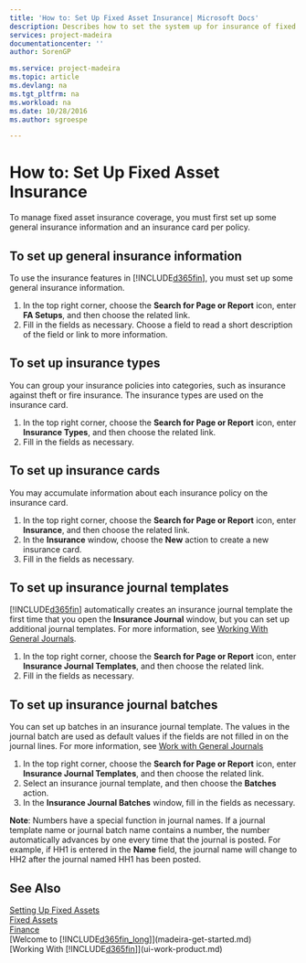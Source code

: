 ```yaml
---
title: 'How to: Set Up Fixed Asset Insurance| Microsoft Docs'
description: Describes how to set the system up for insurance of fixed assets.
services: project-madeira
documentationcenter: ''
author: SorenGP

ms.service: project-madeira
ms.topic: article
ms.devlang: na
ms.tgt_pltfrm: na
ms.workload: na
ms.date: 10/28/2016
ms.author: sgroespe

---
```

# How to: Set Up Fixed Asset Insurance
To manage fixed asset insurance coverage, you must first set up some general insurance information and an insurance card per policy.

## To set up general insurance information
To use the insurance features in [!INCLUDE[d365fin](includes/d365fin_md.md)], you must set up some general insurance information.  

1. In the top right corner, choose the **Search for Page or Report** icon, enter **FA Setups**, and then choose the related link.  
2. Fill in the fields as necessary. Choose a field to read a short description of the field or link to more information.  

## To set up insurance types
You can group your insurance policies into categories, such as insurance against theft or fire insurance. The insurance types are used on the insurance card.

1. In the top right corner, choose the **Search for Page or Report** icon, enter **Insurance Types**, and then choose the related link.  
2. Fill in the fields as necessary.

## To set up insurance cards
You may accumulate information about each insurance policy on the insurance card.  

1. In the top right corner, choose the **Search for Page or Report** icon, enter **Insurance**, and then choose the related link.  
2. In the **Insurance** window, choose the **New** action to create a  new insurance card.  
3. Fill in the fields as necessary.

## To set up insurance journal templates
[!INCLUDE[d365fin](includes/d365fin_md.md)] automatically creates an insurance journal template the first time that you open the **Insurance Journal** window, but you can set up additional journal templates. For more information, see [Working With General Journals](ui-work-general-journals.md).  

1. In the top right corner, choose the **Search for Page or Report** icon, enter **Insurance Journal Templates**, and then choose the related link.  
2. Fill in the fields as necessary.

## To set up insurance journal batches
You can set up batches in an insurance journal template. The values in the journal batch are used as default values if the fields are not filled in on the journal lines. For more information, see [Work with General Journals](ui-work-general-journals.md)  

1. In the top right corner, choose the **Search for Page or Report** icon, enter **Insurance Journal Templates**, and then choose the related link.  
2. Select an insurance journal template, and then choose the **Batches** action.
3. In the **Insurance Journal Batches** window, fill in the fields as necessary.

**Note**: Numbers have a special function in journal names. If a journal template name or journal batch name contains a number, the number automatically advances by one every time that the journal is posted. For example, if HH1 is entered in the **Name** field, the journal name will change to HH2 after the journal named HH1 has been posted.

## See Also
[Setting Up Fixed Assets](fa-setup.md)  
[Fixed Assets](fa-manage.md)  
[Finance](finance.md)  
[Welcome to [!INCLUDE[d365fin_long](includes/d365fin_long_md.md)]](madeira-get-started.md)  
[Working With [!INCLUDE[d365fin](includes/d365fin_md.md)]](ui-work-product.md)

